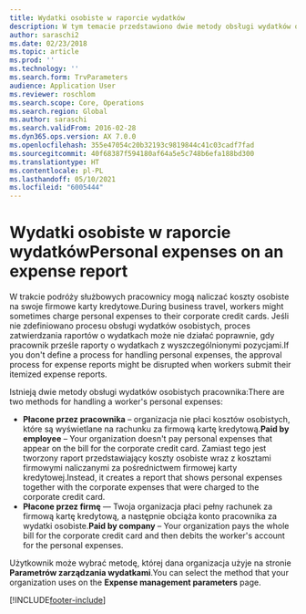 ```yaml
---
title: Wydatki osobiste w raporcie wydatków
description: W tym temacie przedstawiono dwie metody obsługi wydatków osobistych pracownika w Microsoft Dynamics 365 Finance.
author: saraschi2
ms.date: 02/23/2018
ms.topic: article
ms.prod: ''
ms.technology: ''
ms.search.form: TrvParameters
audience: Application User
ms.reviewer: roschlom
ms.search.scope: Core, Operations
ms.search.region: Global
ms.author: saraschi
ms.search.validFrom: 2016-02-28
ms.dyn365.ops.version: AX 7.0.0
ms.openlocfilehash: 355e47054c20b32193c9819844c41c03cadf7fad
ms.sourcegitcommit: 40f68387f594180af64a5e5c748b6efa188bd300
ms.translationtype: HT
ms.contentlocale: pl-PL
ms.lasthandoff: 05/10/2021
ms.locfileid: "6005444"
---
```

# <a name="personal-expenses-on-an-expense-report"></a><span data-ttu-id="bb939-103">Wydatki osobiste w raporcie wydatków</span><span class="sxs-lookup"><span data-stu-id="bb939-103">Personal expenses on an expense report</span></span>

<span data-ttu-id="bb939-104">W trakcie podróży służbowych pracownicy mogą naliczać koszty osobiste na swoje firmowe karty kredytowe.</span><span class="sxs-lookup"><span data-stu-id="bb939-104">During business travel, workers might sometimes charge personal expenses to their corporate credit cards.</span></span> <span data-ttu-id="bb939-105">Jeśli nie zdefiniowano procesu obsługi wydatków osobistych, proces zatwierdzania raportów o wydatkach może nie działać poprawnie, gdy pracownik prześle raporty o wydatkach z wyszczególnionymi pozycjami.</span><span class="sxs-lookup"><span data-stu-id="bb939-105">If you don't define a process for handling personal expenses, the approval process for expense reports might be disrupted when workers submit their itemized expense reports.</span></span> 

<span data-ttu-id="bb939-106">Istnieją dwie metody obsługi wydatków osobistych pracownika:</span><span class="sxs-lookup"><span data-stu-id="bb939-106">There are two methods for handling a worker's personal expenses:</span></span>

- <span data-ttu-id="bb939-107">**Płacone przez pracownika** – organizacja nie płaci kosztów osobistych, które są wyświetlane na rachunku za firmową kartę kredytową.</span><span class="sxs-lookup"><span data-stu-id="bb939-107">**Paid by employee** – Your organization doesn't pay personal expenses that appear on the bill for the corporate credit card.</span></span> <span data-ttu-id="bb939-108">Zamiast tego jest tworzony raport przedstawiający koszty osobiste wraz z kosztami firmowymi naliczanymi za pośrednictwem firmowej karty kredytowej.</span><span class="sxs-lookup"><span data-stu-id="bb939-108">Instead, it creates a report that shows personal expenses together with the corporate expenses that were charged to the corporate credit card.</span></span>
- <span data-ttu-id="bb939-109">**Płacone przez firmę** — Twoja organizacja płaci pełny rachunek za firmową kartę kredytową, a następnie obciąża konto pracownika za wydatki osobiste.</span><span class="sxs-lookup"><span data-stu-id="bb939-109">**Paid by company** – Your organization pays the whole bill for the corporate credit card and then debits the worker's account for the personal expenses.</span></span>

<span data-ttu-id="bb939-110">Użytkownik może wybrać metodę, której dana organizacja użyje na stronie **Parametrów zarządzania wydatkami**.</span><span class="sxs-lookup"><span data-stu-id="bb939-110">You can select the method that your organization uses on the **Expense management parameters** page.</span></span>


[!INCLUDE[footer-include](../includes/footer-banner.md)]